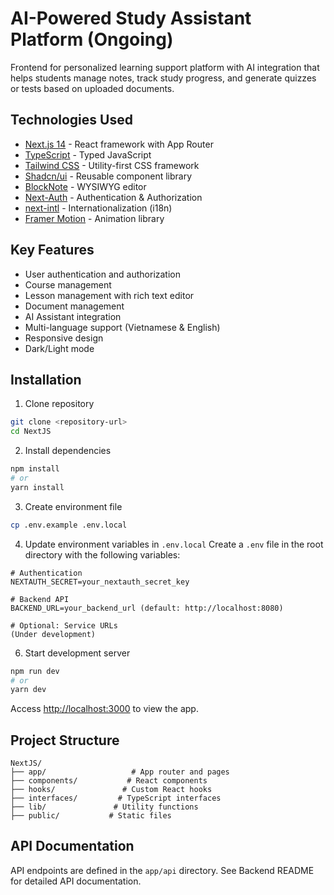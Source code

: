# AI-Powered Study Assistant Platform (Ongoing)

Frontend for personalized learning support platform with AI integration that helps students manage notes, track study progress, and generate quizzes or tests based on uploaded documents.

## Technologies Used

- [Next.js 14](https://nextjs.org/) - React framework with App Router
- [TypeScript](https://www.typescriptlang.org/) - Typed JavaScript
- [Tailwind CSS](https://tailwindcss.com/) - Utility-first CSS framework  
- [Shadcn/ui](https://ui.shadcn.com/) - Reusable component library
- [BlockNote](https://www.blocknotejs.org/) - WYSIWYG editor
- [Next-Auth](https://next-auth.js.org/) - Authentication & Authorization
- [next-intl](https://next-intl-docs.vercel.app/) - Internationalization (i18n)
- [Framer Motion](https://www.framer.com/motion/) - Animation library

## Key Features

- User authentication and authorization
- Course management 
- Lesson management with rich text editor
- Document management
- AI Assistant integration
- Multi-language support (Vietnamese & English)
- Responsive design
- Dark/Light mode

## Installation

1. Clone repository
```bash
git clone <repository-url>
cd NextJS
```

2. Install dependencies
```bash
npm install
# or
yarn install
```

3. Create environment file
```bash
cp .env.example .env.local
```

4. Update environment variables in `.env.local`
Create a `.env` file in the root directory with the following variables:

```env
# Authentication
NEXTAUTH_SECRET=your_nextauth_secret_key

# Backend API
BACKEND_URL=your_backend_url (default: http://localhost:8080)

# Optional: Service URLs
(Under development)
```

6. Start development server
```bash
npm run dev
# or
yarn dev
```

Access [http://localhost:3000](http://localhost:3000) to view the app.

## Project Structure

```
NextJS/
├── app/                   # App router and pages
├── components/           # React components  
├── hooks/               # Custom React hooks
├── interfaces/         # TypeScript interfaces
├── lib/               # Utility functions
├── public/           # Static files
```

## API Documentation 

API endpoints are defined in the `app/api` directory.
See Backend README for detailed API documentation.
